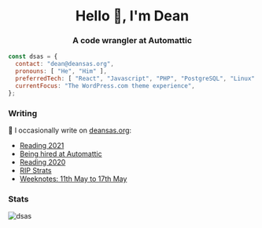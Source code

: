 <h1 align="center">Hello 👋, I'm Dean</h1>
<h3 align="center">A code wrangler at Automattic</h3>

```js
const dsas = {
  contact: "dean@deansas.org",
  pronouns: [ "He", "Him" ],
  preferredTech: [ "React", "Javascript", "PHP", "PostgreSQL", "Linux" ],
  currentFocus: "The WordPress.com theme experience",
};
```

### Writing
📝 I occasionally write on [deansas.org](https://deansas.org):
<!-- BLOG-POST-LIST:START -->
- [Reading 2021](https://deansas.org/2022/01/02/reading-2021/)
- [Being hired at Automattic](https://deansas.org/2022/01/02/being-hired-at-automattic/)
- [Reading 2020](https://deansas.org/2020/12/31/reading-2020/)
- [RIP Strats](https://deansas.org/2020/05/30/rip-strats/)
- [Weeknotes: 11th May to 17th May](https://deansas.org/2020/05/17/weeknotes-s01e06/)
<!-- BLOG-POST-LIST:END -->

### Stats
<p><img align="center" src="https://github-readme-stats.vercel.app/api/top-langs?username=dsas&show_icons=true&locale=en&layout=compact" alt="dsas" /></p>

